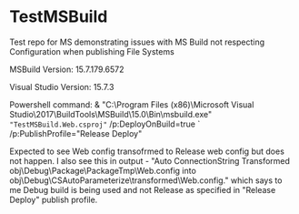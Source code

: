 # TestMSBuild
Test repo for MS demonstrating issues with MS Build not respecting Configuration when publishing File Systems

MSBuild Version: 15.7.179.6572

Visual Studio Version: 15.7.3

Powershell command: & "C:\Program Files (x86)\Microsoft Visual Studio\2017\BuildTools\MSBuild\15.0\Bin\msbuild.exe" `
"TestMSBuild.Web.csproj" `
/p:DeployOnBuild=true `
/p:PublishProfile="Release Deploy"

Expected to see Web config transofrmed to Release web config but does not happen. I also see this in output - "Auto ConnectionString Transformed obj\Debug\Package\PackageTmp\Web.config into obj\Debug\CSAutoParameterize\transformed\Web.config." which says to me Debug build is being used and not Release as specified in "Release Deploy" publish profile.
